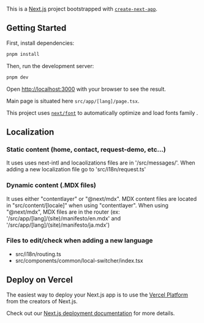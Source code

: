 This is a [Next.js](https://nextjs.org) project bootstrapped with [`create-next-app`](https://nextjs.org/docs/app/api-reference/cli/create-next-app).

## Getting Started

First, install dependencies:

```bash
pnpm install
```

Then, run the development server:

```bash
pnpm dev
```

Open [http://localhost:3000](http://localhost:3000) with your browser to see the result.

Main page is situated here `src/app/[lang]/page.tsx`.

This project uses [`next/font`](https://nextjs.org/docs/app/building-your-application/optimizing/fonts) to automatically optimize and load fonts family .

## Localization

### Static content (home, contact, request-demo, etc...)

It uses uses next-intl and locaolizations files are in '/src/messages/'.
When adding a new localization file go to 'src/i18n/request.ts'

### Dynamic content (.MDX files)

It uses either "contentlayer" or "@next/mdx".
MDX content files are located in "src/content/[locale]" when using "contentlayer".
When using "@next/mdx", MDX files are in the router (ex: '/src/app/[lang]/(site)/manifesto/en.mdx' and '/src/app/[lang]/(site)/manifesto/ja.mdx')

### Files to edit/check when adding a new language

- src/i18n/routing.ts
- src/components/common/local-switcher/index.tsx

## Deploy on Vercel

The easiest way to deploy your Next.js app is to use the [Vercel Platform](https://vercel.com/new?utm_medium=default-template&filter=next.js&utm_source=create-next-app&utm_campaign=create-next-app-readme) from the creators of Next.js.

Check out our [Next.js deployment documentation](https://nextjs.org/docs/app/building-your-application/deploying) for more details.
